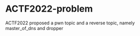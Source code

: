 # ACTF2022-problem
ACTF2022 proposed a pwn topic and a reverse topic, namely master_of_dns and dropper
